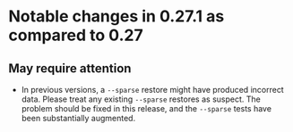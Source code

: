 
Notable changes in 0.27.1 as compared to 0.27
=============================================

May require attention
---------------------

* In previous versions, a `--sparse` restore might have produced
  incorrect data.  Please treat any existing `--sparse` restores as
  suspect.  The problem should be fixed in this release, and the
  `--sparse` tests have been substantially augmented.
